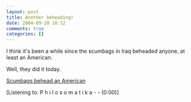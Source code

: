 ```yaml
---
layout: post
title: Another beheading!
date: 2004-09-20 16:12
comments: true
categories: []
---
```

I think it's been a while since the scumbags in Iraq beheaded anyone, at least an American.

Well, they did it today.

<a href="http://story.news.yahoo.com/news?tmpl=story&cid=578&e=2&u=/nm/20040920/ts_nm/iraq_dc">Scumbags behead an American</a>

<div class="media">[Listening to: P h i l o s o m a t i k a -  -  (0:00)]</div>
